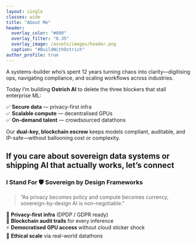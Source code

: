 ```yaml
---
layout: single
classes: wide
title: "About Me"
header:
  overlay_color: "#000"
  overlay_filter: "0.35"
  overlay_image: /assets/images/header.png
  caption: "#BuildWithOstrich"
author_profile: true
---
```


A systems-builder who’s spent 12 years turning chaos into clarity—digitising ops, navigating compliance, and scaling workflows across industries.

Today I’m building **Ostrich AI** to delete the three blockers that stall enterprise ML:

✅ **Secure data** — privacy-first infra  
✅ **Scalable compute** — decentralised GPUs  
✅ **On-demand talent** — crowdsourced datathons  

Our **dual-key, blockchain escrow** keeps models compliant, auditable, and IP-safe—without ballooning cost or complexity.

If you care about sovereign data systems or shipping AI that actually works, let’s connect
--

### I Stand For&nbsp;🛡️ Sovereign by Design Frameworks

> “As privacy becomes policy and compute becomes currency, sovereign-by-design AI is non-negotiable.”

🔐 **Privacy-first infra** (DPDP / GDPR ready)  
📜 **Blockchain audit trails** for every inference  
⚡ **Democratised GPU access** without cloud sticker shock  
🌱 **Ethical scale** via real-world datathons
